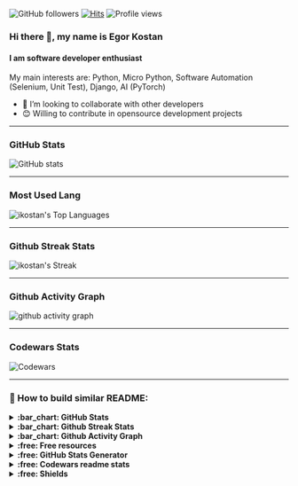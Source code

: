 ![GitHub followers](https://img.shields.io/github/followers/ikostan)
[![Hits](https://hits.seeyoufarm.com/api/count/incr/badge.svg?url=https%3A%2F%2Fgithub.com%2Fikostan%2Fhit-counter)](https://hits.seeyoufarm.com)
![Profile views](https://komarev.com/ghpvc/?username=ikostan)

### Hi there 👋, my name is Egor Kostan

#### I am software developer enthusiast

My main interests are: Python, Micro Python, Software Automation (Selenium, Unit Test), Django, AI (PyTorch)

- 👯 I’m looking to collaborate with other developers
- 😊 Willing to contribute in opensource development projects

---
###  GitHub Stats

![GitHub stats](https://github-readme-stats.vercel.app/api?username=ikostan&count_private=true&show_icons=true&theme=chartreuse-dark)

---
### Most Used Lang

![ikostan's Top Languages](https://github-readme-stats.vercel.app/api/top-langs/?username=ikostan&theme=dark&show_icons=true&hide_border=false&layout=compact)

---
### Github Streak Stats

![ikostan's Streak](https://github-readme-streak-stats.herokuapp.com/?user=ikostan&theme=dark&hide_border=false)

---
### Github Activity Graph

![github activity graph](https://github-readme-activity-graph.vercel.app/graph?username=ikostan&theme=chartreuse-dark)

---
### Codewars Stats

![Codewars](https://github.r2v.ch/codewars?user=myFirstCode&top_languages=true&theme=dark&stroke=white)

---


### :wrench: How to build similar README:

<details>
  <summary><b>:bar_chart: GitHub Stats</b></summary>
  <br/>
   Features:

   * GitHub Stats Card
   * GitHub Extra Pins
   * Top Languages Card
   * Themes
   * Customization
   * Deploy Yourself

  Source: [GitHub Readme Stats](https://github.com/anuraghazra/github-readme-stats)
  
</details>

<details>
  <summary><b>:bar_chart: Github Streak Stats</b></summary>
  <br/>
  Display your total contributions, current streak, and longest streak on your GitHub profile README
  <br/>
  
  Source: [Github Readme Streak Stats](https://github.com/denvercoder1/github-readme-streak-stats)
  
</details>

<details>
  <summary><b>:bar_chart: Github Activity Graph</b></summary>
  <br/>
  A dynamically generated activity graph to show your GitHub activities of last 31 days.
  <br/>
  
  Source: [Github Readme Activity Graph](https://github.com/ashutosh00710/github-readme-activity-graph)
  
</details>

<details>
  <summary><b>:free: Free resources</b></summary>
  <br/>
  
  * [Free SVG icons for popular brands](https://simpleicons.org/)
  * [Shields/Badges](https://github.com/badges/shields)
  * [Complete list of github markdown emoji markup](https://gist.github.com/rxaviers/7360908)
  * [Markdown Here](https://markdown-here.com/livedemo.html)
  * [Tables Generator](https://www.tablesgenerator.com/markdown_tables#)
  * [TableConvert](https://tableconvert.com/)

</details>

<details>
  <summary><b>:free: GitHub Stats Generator</b></summary>
  <br/>
  
  * [GitHub Stats Generator](https://gh-stats-gen.vercel.app/)

</details>

<details>
  <summary><b>:free: Codewars readme stats</b></summary>
  <br/>
  
  * [GitHub Codewars readme stats](https://github.com/DiniFarb/codewars_readme_stats?tab=readme-ov-file)

</details>

<details>
  <summary><b>:free: Shields</b></summary>
  <br/>
  
  * [Concise, consistent, and legible badges](https://shields.io/)

</details>

